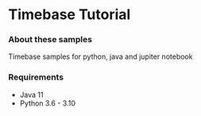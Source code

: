 # Timebase Tutorial

### About these samples
   
   Timebase samples for python, java and jupiter notebook
   
  
### Requirements

* Java 11
* Python 3.6 - 3.10

